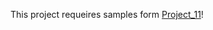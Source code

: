 This project requeires samples form [Project_11](https://github.com/overmet15/Music/tree/main/Sketches/Project_11/Samples)!
